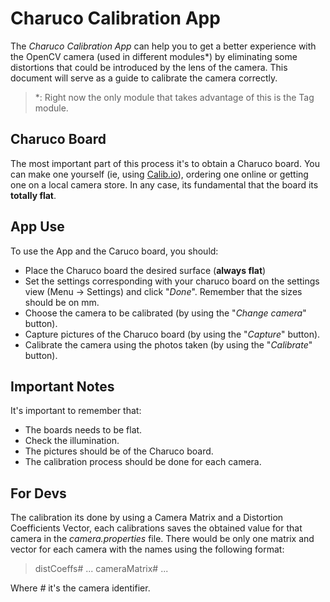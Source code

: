 # Charuco Calibration App
The *Charuco Calibration App* can help you to get a better experience with the OpenCV camera (used in different modules*) by eliminating some distortions that could be introduced by the lens of the camera.
This document will serve as a guide to calibrate the camera correctly.
> *: Right now the only module that takes advantage of this is the Tag module.
## Charuco Board
The most important part of this process it's to obtain a Charuco board. You can make one yourself (ie, using [Calib.io](https://calib.io/pages/camera-calibration-pattern-generator)), ordering one online or getting one on a local camera store.
In any case, its fundamental that the board its **totally flat**.
## App Use
To use the App and the Caruco board, you should:

 - Place the Charuco board the desired surface (**always flat**)
 - Set the settings corresponding with your charuco board on the settings view (Menu -> Settings) and click "*Done*". Remember that the sizes should be on mm.
 - Choose the camera to be calibrated (by using the "*Change camera*" button).
 - Capture pictures of the Charuco board (by using the "*Capture*" button).
 - Calibrate the camera using the photos taken (by using the "*Calibrate*" button).
## Important Notes
It's important to remember that:
 - The boards needs to be flat.
 - Check the illumination.
 - The pictures should be of the Charuco board.
 - The calibration process should be done for each camera.

## For Devs
The calibration its done by using a Camera Matrix and a Distortion Coefficients Vector, each calibrations saves the obtained value for that camera in the *camera.properties* file. There would be only one matrix and vector for each camera with the names using the following format:

> distCoeffs# ...
> cameraMatrix# ...
>
Where *#* it's the camera identifier.

